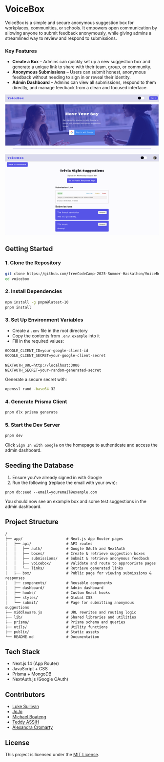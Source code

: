 # VoiceBox

VoiceBox is a simple and secure anonymous suggestion box for workplaces, communities, or schools. It empowers open communication by allowing anyone to submit feedback anonymously, while giving admins a streamlined way to review and respond to submissions.

### Key Features

- **Create a Box** – Admins can quickly set up a new suggestion box and generate a unique link to share with their team, group, or community.
- **Anonymous Submissions** – Users can submit honest, anonymous feedback without needing to sign in or reveal their identity.
- **Admin Dashboard** – Admins can view all submissions, respond to them directly, and manage feedback from a clean and focused interface.

![Hero section showing two people in a workplace, overlaid with sign-up instructions.](public/images/readme/hero-demo.png)
![Admin dashboard view of a trivia night suggestion box, with example submissions and responses.](public/images/readme/admin-box-demo.png)

## Getting Started

### 1. Clone the Repository

```bash
git clone https://github.com/freeCodeCamp-2025-Summer-Hackathon/VoiceBox.git
cd voicebox
```

### 2. Install Dependencies

```bash
npm install -g pnpm@latest-10
pnpm install
```

### 3. Set Up Environment Variables

- Create a `.env` file in the root directory
- Copy the contents from `.env.example` into it
- Fill in the required values:

```env
GOOGLE_CLIENT_ID=your-google-client-id
GOOGLE_CLIENT_SECRET=your-google-client-secret

NEXTAUTH_URL=http://localhost:3000
NEXTAUTH_SECRET=your-random-generated-secret
```

Generate a secure secret with:

```bash
openssl rand -base64 32
```

### 4. Generate Prisma Client

```bash
pnpm dlx prisma generate
```

### 5. Start the Dev Server

```bash
pnpm dev
```

Click `Sign In with Google` on the homepage to authenticate and access the admin dashboard.

## Seeding the Database

1. Ensure you've already signed in with Google
2. Run the following (replace the email with your own):

```
pnpm db:seed --email=youremail@example.com
```

You should now see an example box and some test suggestions in the admin dashboard.

## Project Structure

```
/
├── app/                    # Next.js App Router pages
│   ├── api/                # API routes
│   │   ├── auth/           # Google OAuth and NextAuth
│   │   ├── boxes/          # Create & retrieve suggestion boxes
│   │   ├── submissions/    # Submit & retrieve anonymous feedback
│   │   ├── voicebox/       # Validate and route to appropriate pages
│   │   └── links/          # Retrieve generated links
│   ├── box/                # Public page for viewing submissions & responses
│   ├── components/         # Reusable components
│   ├── dashboard/          # Admin dashboard
│   ├── hooks/              # Custom React hooks
│   ├── styles/             # Global CSS
│   └── submit/             # Page for submitting anonymous suggestions
├── middleware.js           # URL rewrites and routing logic
├── lib/                    # Shared libraries and utilities
├── prisma/                 # Prisma schema and queries
├── utils/                  # Utility functions
├── public/                 # Static assets
└── README.md               # Documentation
```

## Tech Stack

- Next.js 14 (App Router)
- JavaScript + CSS
- Prisma + MongoDB
- NextAuth.js (Google OAuth)

## Contributors

- [Luke Sullivan](https://github.com/sukelully)
- [JoJo](https://github.com/JoJoJo-JoJoJo)
- [Michael Boateng](https://github.com/michaelboateng1)
- [Teddy ASSIH](https://github.com/Ionfinisher)
- [Alexandra Cromarty](https://github.com/AlexandraCromarty)

## License

This project is licensed under the [MIT License](LICENSE).
